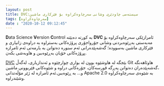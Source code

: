 ```yaml
---
layout: post
title: DVC:سیستەمی چاودێری وشانی سەرچاوەکراوە بۆ فێرکاری ماشین
tags: [سەرچاوەکراوە]
date : "2020-10-12 09:12:45"
---
```




**D**ata Science **V**ersion **C**ontrol بە کورتە دەبێتە **DVC** ئامرازێکی سەرچاوەکراوە بۆ مەبەستی بەڕێوەبردنی وشانی جۆرواجۆری پرۆژەکانی بەستراوە بە دراوەی زانیاری و فێرکاری ماشین بەسوودە؛ گەشەپێدەرانی ئەم سنورە دەتوانن بە یارمەتی ئەم ئامرازە پڕۆژەکانی خۆیان بەڕێوەببن و هاوبەشی بکەن.

[DVC](https://dvc.org/) بێجگە لە هاوشێوە بوون لە بواری چوارچێوە و ئەندازیاری، لەگەڵ Git هاوئاهەنگە ،گەشەپێدەران دەتوانن پەڕگە قورسەکان، جۆرەکانی دراوە و شێوەکانی فێربوونی ماشین و... بە ڕێوەببن.ئەم ئامرازە لە ژێر مۆڵەتدانی Apache 2.0 بە شێوەی سەرچاوەکراوە وشێندراوە.





